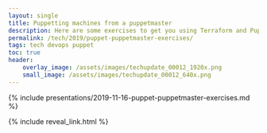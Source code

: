 ```yaml
---
layout: single
title: Puppetting machines from a puppetmaster
description: Here are some exercises to get you using Terraform and Puppet together
permalink: /tech/2019/puppet-puppetmaster-exercises/
tags: tech devops puppet
toc: true
header:
    overlay_image: /assets/images/techupdate_00012_1920x.png
    small_image: /assets/images/techupdate_00012_640x.png
--- 
```


{% include presentations/2019-11-16-puppet-puppetmaster-exercises.md %}

{% include reveal_link.html %}
